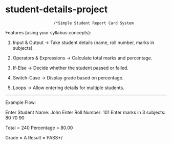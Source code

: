 # student-details-project
                         /*Simple Student Report Card System

Features (using your syllabus concepts):

1. Input & Output → Take student details (name, roll number, marks in subjects).

2. Operators & Expressions → Calculate total marks and percentage.

3. If-Else → Decide whether the student passed or failed.

4. Switch-Case → Display grade based on percentage.

5. Loops → Allow entering details for multiple students.

---
Example Flow:

Enter Student Name: John
Enter Roll Number: 101
Enter marks in 3 subjects: 80 70 90

Total = 240
Percentage = 80.00

Grade = A
Result = PASS*/


